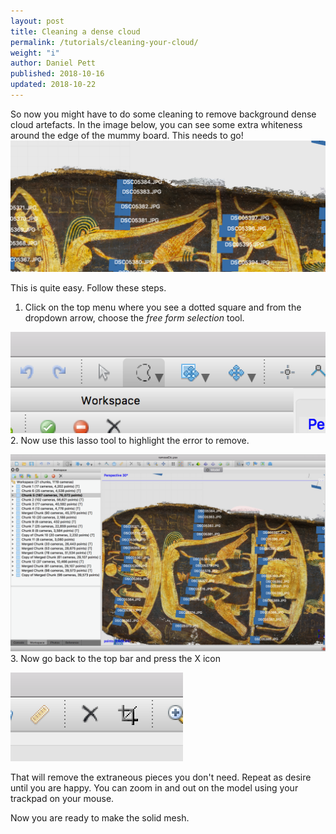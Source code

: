 ```yaml
---
layout: post
title: Cleaning a dense cloud
permalink: /tutorials/cleaning-your-cloud/
weight: "i"
author: Daniel Pett
published: 2018-10-16
updated: 2018-10-22
---
```


So now you might have to do some cleaning to remove background dense cloud artefacts. In the image below, you can see some extra whiteness around the edge of the mummy board. This needs to go!
![The photoscan window](/images/cruft.jpg "Photoscan interface window")

This is quite easy. Follow these steps.

1. Click on the top menu where you see a dotted square and from the dropdown arrow, choose the *free form selection* tool.

![The photoscan window](/images/lasso.jpg "Photoscan interface window")
2. Now use this lasso tool to highlight the error to remove.

![The photoscan window](/images/selected.jpg "Photoscan interface window")
3. Now go back to the top bar and press the X icon

![The photoscan window](/images/topbar.jpg "Photoscan interface window")

That will remove the extraneous pieces you don't need. Repeat as desire until you are happy. You can zoom in and out on the model using your trackpad on your mouse.

Now you are ready to make the solid mesh.
